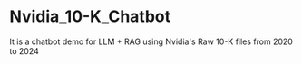 # Nvidia_10-K_Chatbot
It is a chatbot demo for LLM + RAG using Nvidia's Raw 10-K files from 2020 to 2024
